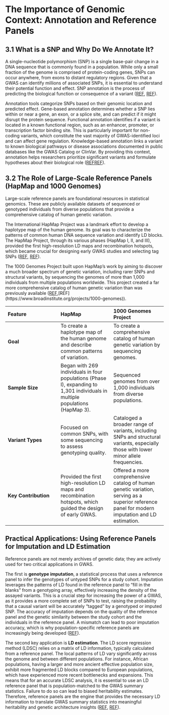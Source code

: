 # The Importance of Genomic Context: Annotation and Reference Panels

## 3.1 What is a SNP and Why Do We Annotate It?

A single-nucleotide polymorphism (SNP) is a single base-pair change in a
DNA sequence that is commonly found in a population. While only a small
fraction of the genome is comprised of protein-coding genes, SNPs can
occur anywhere, from exons to distant regulatory regions. Given that a
GWAS can identify millions of associated SNPs, it is essential to
understand their potential function and effect. SNP annotation is the
process of predicting the biological function or consequence of a
variant ([REF](https://en.wikipedia.org/wiki/SNP_annotation),
[REF](https://www.nealelab.is/blog/2017/9/13/heritability-201-types-of-heritability-and-how-we-estimate-it)).

Annotation tools categorize SNPs based on their genomic location and
predicted effect. Gene-based annotation determines whether a SNP lies
within or near a gene, an exon, or a splice site, and can predict if it
might disrupt the protein sequence. Functional annotation identifies if
a variant is located in a known functional region, such as an enhancer,
promoter, or transcription factor binding site. This is particularly
important for non-coding variants, which constitute the vast majority of
GWAS-identified loci and can affect gene regulation. Knowledge-based
annotation links a variant to known biological pathways or disease
associations documented in public databases like the GWAS Catalog or
ClinVar. By providing this context, annotation helps researchers
prioritize significant variants and formulate hypotheses about their
biological role
([REF](https://www.snp-nexus.org/v4/about/)[REF](https://en.wikipedia.org/wiki/SNP_annotation)).

## 3.2 The Role of Large-Scale Reference Panels (HapMap and 1000 Genomes)

Large-scale reference panels are foundational resources in statistical
genomics. These are publicly available datasets of sequenced or
genotyped individuals from diverse populations that provide a
comprehensive catalog of human genetic variation.

The International HapMap Project was a landmark effort to develop a
haplotype map of the human genome. Its goal was to characterize the
patterns of common human DNA sequence variation and identify LD blocks.
The HapMap Project, through its various phases (HapMap I, II, and III),
provided the first high-resolution LD maps and recombination hotspots,
which became crucial for designing early GWAS studies and selecting tag
SNPs ([REF](https://www.sanger.ac.uk/data/hapmap-3/),
[REF](https://www.coriell.org/1/NIGMS/Collections/HapMap-project)).

The 1000 Genomes Project built upon HapMap’s work by aiming to discover
a much broader spectrum of genetic variation, including rarer SNPs and
structural variants, by sequencing the genomes of more than 1,000
individuals from multiple populations worldwide. This project created a
far more comprehensive catalog of human genetic variation than was
previously available
([REF](https://pmc.ncbi.nlm.nih.gov/articles/PMC4690620/#:~:text=The%201000%20Genomes%20Project%20is,to%20human%20health%20and%20disease.),[REF](https://www.broadinstitute.org/projects/1000-genomes)).

<table>
<colgroup>
<col style="width: 33%" />
<col style="width: 33%" />
<col style="width: 33%" />
</colgroup>
<thead>
<tr>
<th style="text-align: left;">Feature</th>
<th style="text-align: left;">HapMap</th>
<th style="text-align: left;">1000 Genomes Project</th>
</tr>
</thead>
<tbody>
<tr>
<td style="text-align: left;"><strong>Goal</strong></td>
<td style="text-align: left;">To create a haplotype map of the human
genome and describe common patterns of variation.</td>
<td style="text-align: left;">To create a comprehensive catalog of human
genetic variation by sequencing genomes.</td>
</tr>
<tr>
<td style="text-align: left;"><strong>Sample Size</strong></td>
<td style="text-align: left;">Began with 269 individuals in four
populations (Phase I), expanding to 1,301 individuals in multiple
populations (HapMap 3).</td>
<td style="text-align: left;">Sequenced genomes from over 1,000
individuals from diverse populations.</td>
</tr>
<tr>
<td style="text-align: left;"><strong>Variant Types</strong></td>
<td style="text-align: left;">Focused on common SNPs, with some
sequencing to assess genotyping quality.</td>
<td style="text-align: left;">Cataloged a broader range of variants,
including SNPs and structural variants, especially those with lower
minor allele frequencies.</td>
</tr>
<tr>
<td style="text-align: left;"><strong>Key Contribution</strong></td>
<td style="text-align: left;">Provided the first high-resolution LD maps
and recombination hotspots, which guided the design of early GWAS.</td>
<td style="text-align: left;">Offered a more comprehensive catalog of
human genetic variation, serving as a superior reference panel for
modern imputation and LD estimation.</td>
</tr>
</tbody>
</table>

## Practical Applications: Using Reference Panels for Imputation and LD Estimation

Reference panels are not merely archives of genetic data; they are
actively used for two critical applications in GWAS.

The first is **genotype imputation**, a statistical process that uses a
reference panel to infer the genotypes of untyped SNPs for a study
cohort. Imputation leverages the patterns of LD found in the reference
panel to “fill in the blanks” from a genotyping array, effectively
increasing the density of the assayed variants. This is a crucial step
for increasing the power of a GWAS, as it provides a more complete set
of SNPs to test, raising the probability that a causal variant will be
accurately “tagged” by a genotyped or imputed SNP. The accuracy of
imputation depends on the quality of the reference panel and the genetic
similarity between the study cohort and the individuals in the reference
panel. A mismatch can lead to poor imputation accuracy, which is why
population-specific reference panels are increasingly being developed
([REF](https://pubmed.ncbi.nlm.nih.gov/40631173/)).

The second key application is **LD estimation**. The LD score regression
method (LDSC) relies on a matrix of LD information, typically calculated
from a reference panel. The local patterns of LD vary significantly
across the genome and between different populations. For instance,
African populations, having a larger and more ancient effective
population size, exhibit more fragmented LD blocks compared to European
populations, which have experienced more recent bottlenecks and
expansions. This means that for an accurate LDSC analysis, it is
essential to use an LD reference panel that is population-matched to the
GWAS summary statistics. Failure to do so can lead to biased
heritability estimates. Therefore, reference panels are the engine that
provides the necessary LD information to translate GWAS summary
statistics into meaningful heritability and genetic architecture
insights ([REF](https://pmc.ncbi.nlm.nih.gov/articles/PMC6007879/),
[REF](https://www.coriell.org/1/NIGMS/Collections/HapMap-project)).
